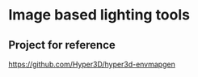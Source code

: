 # Image based lighting tools


## Project for reference

https://github.com/Hyper3D/hyper3d-envmapgen